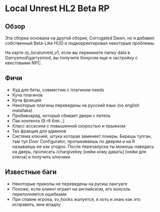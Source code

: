 # Local Unrest HL2 Beta RP
 


## Обзор

Эта сборка основана на другой сборке, Corrugated Dawn, но я добавил собственный Beta-Like HUD и подкорректировал некоторые проблемы.

На карте rp_localunrest_v1, если вы перекинете папку data в Garrysmod\garrysmod, вы получите бонусом еще и застройку с квестовыми NPC.

## Фичи

- Худ для беты, совместим с плагином needs
- Куча плагинов
- Куча фракций
- Некоторые плагины переведены на русский язык (no english matafaka)
- Пробивзаряд, который сбивает двери с петель
- Пак контента (9 гб бля...)
- Класс ассасина с повышенной скоростью и прыжком
- Тех фракция для админов
- Система ключей, штука которая заменяет локеры. Берешь тулган, там тул Door Configurator, протыкиваешь по дверям и на R называешь ее как угодно. После перезапуска ты можешь наведясь на дверь, прописать /chargivekey [нейм кому давать] [нейм для ключа] и получить ключики
## Известные баги

- Некоторые приколы не переведены на русиш лангуаге
- Похоже, если клиент играет на английском, его консоль переполняется ошибками
- При спавне игрока, sv_hooks жалуется, я хоть и знаю как это исправить, мне впадлу
